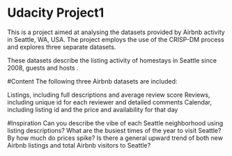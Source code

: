 # Udacity Project1
This is a project aimed at analysing the datasets provided by Airbnb activity in Seattle, WA, USA. The project employs the use of the CRISP-DM process and explores three separate datasets.

These datasets describe the listing activity of homestays in Seattle since 2008, guests and hosts .

#Content
The following three Airbnb datasets are included:

Listings, including full descriptions and average review score
Reviews, including unique id for each reviewer and detailed comments
Calendar, including listing id and the price and availability for that day

#Inspiration
Can you describe the vibe of each Seattle neighborhood using listing descriptions?
What are the busiest times of the year to visit Seattle? By how much do prices spike?
Is there a general upward trend of both new Airbnb listings and total Airbnb visitors to Seattle?
